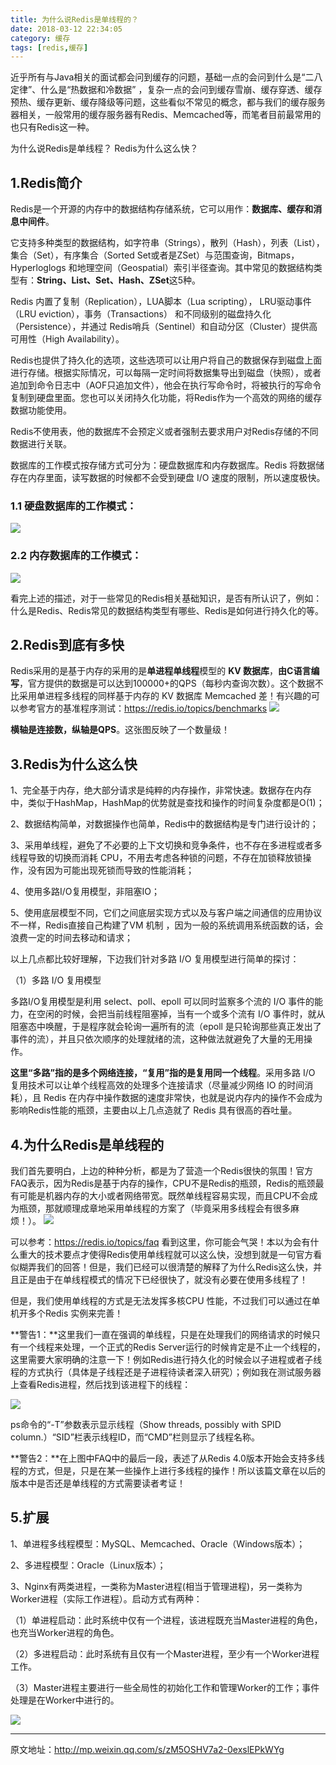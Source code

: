 ```yaml
---
title: 为什么说Redis是单线程的？
date: 2018-03-12 22:34:05
category: 缓存
tags: [redis,缓存]
---
```


近乎所有与Java相关的面试都会问到缓存的问题，基础一点的会问到什么是“二八定律”、什么是“热数据和冷数据” ，复杂一点的会问到缓存雪崩、缓存穿透、缓存预热、缓存更新、缓存降级等问题，这些看似不常见的概念，都与我们的缓存服务器相关，一般常用的缓存服务器有Redis、Memcached等，而笔者目前最常用的也只有Redis这一种。

为什么说Redis是单线程？ Redis为什么这么快？

## 1.Redis简介
Redis是一个开源的内存中的数据结构存储系统，它可以用作：**数据库、缓存和消息中间件**。

它支持多种类型的数据结构，如字符串（Strings），散列（Hash），列表（List），集合（Set），有序集合（Sorted Set或者是ZSet）与范围查询，Bitmaps，Hyperloglogs 和地理空间（Geospatial）索引半径查询。其中常见的数据结构类型有：**String、List、Set、Hash、ZSet**这5种。

Redis 内置了复制（Replication），LUA脚本（Lua scripting）， LRU驱动事件（LRU eviction），事务（Transactions） 和不同级别的磁盘持久化（Persistence），并通过 Redis哨兵（Sentinel）和自动分区（Cluster）提供高可用性（High Availability）。

Redis也提供了持久化的选项，这些选项可以让用户将自己的数据保存到磁盘上面进行存储。根据实际情况，可以每隔一定时间将数据集导出到磁盘（快照），或者追加到命令日志中（AOF只追加文件），他会在执行写命令时，将被执行的写命令复制到硬盘里面。您也可以关闭持久化功能，将Redis作为一个高效的网络的缓存数据功能使用。

Redis不使用表，他的数据库不会预定义或者强制去要求用户对Redis存储的不同数据进行关联。

数据库的工作模式按存储方式可分为：硬盘数据库和内存数据库。Redis 将数据储存在内存里面，读写数据的时候都不会受到硬盘 I/O 速度的限制，所以速度极快。

### 1.1 硬盘数据库的工作模式：
![](http://p4rffk0h4.bkt.clouddn.com/20180312_%E4%B8%BA%E4%BB%80%E4%B9%88%E8%AF%B4Redis%E6%98%AF%E5%8D%95%E7%BA%BF%E7%A8%8B%E7%9A%841_%E7%A1%AC%E7%9B%98%E6%95%B0%E6%8D%AE%E5%BA%93%E7%9A%84%E5%B7%A5%E4%BD%9C%E6%A8%A1%E5%BC%8F.jpg)

### 2.2 内存数据库的工作模式：
![](http://p4rffk0h4.bkt.clouddn.com/20180312_%E4%B8%BA%E4%BB%80%E4%B9%88%E8%AF%B4Redis%E6%98%AF%E5%8D%95%E7%BA%BF%E7%A8%8B%E7%9A%842_%E5%86%85%E5%AD%98%E6%95%B0%E6%8D%AE%E5%BA%93%E7%9A%84%E5%B7%A5%E4%BD%9C%E6%A8%A1%E5%BC%8F.jpg)

看完上述的描述，对于一些常见的Redis相关基础知识，是否有所认识了，例如：什么是Redis、Redis常见的数据结构类型有哪些、Redis是如何进行持久化的等。

## 2.Redis到底有多快

Redis采用的是基于内存的采用的是**单进程单线程**模型的 **KV 数据库**，**由C语言编写**，官方提供的数据是可以达到100000+的QPS（每秒内查询次数）。这个数据不比采用单进程多线程的同样基于内存的 KV 数据库 Memcached 差！有兴趣的可以参考官方的基准程序测试：https://redis.io/topics/benchmarks
![](http://p4rffk0h4.bkt.clouddn.com/20180312_%E4%B8%BA%E4%BB%80%E4%B9%88%E8%AF%B4Redis%E6%98%AF%E5%8D%95%E7%BA%BF%E7%A8%8B%E7%9A%843_Redis%E6%80%A7%E8%83%BD.jpg)

**横轴是连接数，纵轴是QPS**。这张图反映了一个数量级！

## 3.Redis为什么这么快
1、完全基于内存，绝大部分请求是纯粹的内存操作，非常快速。数据存在内存中，类似于HashMap，HashMap的优势就是查找和操作的时间复杂度都是O(1)；

2、数据结构简单，对数据操作也简单，Redis中的数据结构是专门进行设计的；

3、采用单线程，避免了不必要的上下文切换和竞争条件，也不存在多进程或者多线程导致的切换而消耗 CPU，不用去考虑各种锁的问题，不存在加锁释放锁操作，没有因为可能出现死锁而导致的性能消耗；

4、使用多路I/O复用模型，非阻塞IO；

5、使用底层模型不同，它们之间底层实现方式以及与客户端之间通信的应用协议不一样，Redis直接自己构建了VM 机制 ，因为一般的系统调用系统函数的话，会浪费一定的时间去移动和请求；

以上几点都比较好理解，下边我们针对多路 I/O 复用模型进行简单的探讨：

（1）多路 I/O 复用模型

多路I/O复用模型是利用 select、poll、epoll 可以同时监察多个流的 I/O 事件的能力，在空闲的时候，会把当前线程阻塞掉，当有一个或多个流有 I/O 事件时，就从阻塞态中唤醒，于是程序就会轮询一遍所有的流（epoll 是只轮询那些真正发出了事件的流），并且只依次顺序的处理就绪的流，这种做法就避免了大量的无用操作。

**这里“多路”指的是多个网络连接，“复用”指的是复用同一个线程**。采用多路 I/O 复用技术可以让单个线程高效的处理多个连接请求（尽量减少网络 IO 的时间消耗），且 Redis 在内存中操作数据的速度非常快，也就是说内存内的操作不会成为影响Redis性能的瓶颈，主要由以上几点造就了 Redis 具有很高的吞吐量。

## 4.为什么Redis是单线程的

我们首先要明白，上边的种种分析，都是为了营造一个Redis很快的氛围！官方FAQ表示，因为Redis是基于内存的操作，CPU不是Redis的瓶颈，Redis的瓶颈最有可能是机器内存的大小或者网络带宽。既然单线程容易实现，而且CPU不会成为瓶颈，那就顺理成章地采用单线程的方案了（毕竟采用多线程会有很多麻烦！）。
![](http://p4rffk0h4.bkt.clouddn.com/20180312_%E4%B8%BA%E4%BB%80%E4%B9%88%E8%AF%B4Redis%E6%98%AF%E5%8D%95%E7%BA%BF%E7%A8%8B%E7%9A%844_%E5%8D%95%E7%BA%BF%E7%A8%8BRedis.jpg)

可以参考：https://redis.io/topics/faq
看到这里，你可能会气哭！本以为会有什么重大的技术要点才使得Redis使用单线程就可以这么快，没想到就是一句官方看似糊弄我们的回答！但是，我们已经可以很清楚的解释了为什么Redis这么快，并且正是由于在单线程模式的情况下已经很快了，就没有必要在使用多线程了！

但是，我们使用单线程的方式是无法发挥多核CPU 性能，不过我们可以通过在单机开多个Redis 实例来完善！

**警告1：**这里我们一直在强调的单线程，只是在处理我们的网络请求的时候只有一个线程来处理，一个正式的Redis Server运行的时候肯定是不止一个线程的，这里需要大家明确的注意一下！例如Redis进行持久化的时候会以子进程或者子线程的方式执行（具体是子线程还是子进程待读者深入研究）；例如我在测试服务器上查看Redis进程，然后找到该进程下的线程：

![](http://p4rffk0h4.bkt.clouddn.com/20180312_%E4%B8%BA%E4%BB%80%E4%B9%88%E8%AF%B4Redis%E6%98%AF%E5%8D%95%E7%BA%BF%E7%A8%8B%E7%9A%845_%E8%AD%A6%E5%91%8A1.jpg)

ps命令的“-T”参数表示显示线程（Show threads, possibly with SPID column.）“SID”栏表示线程ID，而“CMD”栏则显示了线程名称。

**警告2：**在上图中FAQ中的最后一段，表述了从Redis 4.0版本开始会支持多线程的方式，但是，只是在某一些操作上进行多线程的操作！所以该篇文章在以后的版本中是否还是单线程的方式需要读者考证！

## 5.扩展

1、单进程多线程模型：MySQL、Memcached、Oracle（Windows版本）；

2、多进程模型：Oracle（Linux版本）；

3、Nginx有两类进程，一类称为Master进程(相当于管理进程)，另一类称为Worker进程（实际工作进程）。启动方式有两种：

（1）单进程启动：此时系统中仅有一个进程，该进程既充当Master进程的角色，也充当Worker进程的角色。

（2）多进程启动：此时系统有且仅有一个Master进程，至少有一个Worker进程工作。

（3）Master进程主要进行一些全局性的初始化工作和管理Worker的工作；事件处理是在Worker中进行的。

![](http://p4rffk0h4.bkt.clouddn.com/20180312_%E4%B8%BA%E4%BB%80%E4%B9%88%E8%AF%B4Redis%E6%98%AF%E5%8D%95%E7%BA%BF%E7%A8%8B%E7%9A%846_worker%E8%BF%9B%E7%A8%8B.jpg)


----------
原文地址：http://mp.weixin.qq.com/s/zM5OSHV7a2-0exslEPkWYg